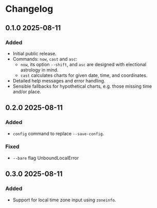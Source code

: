 # Changelog

## 0.1.0 2025-08-11

### Added

- Initial public release.
- Commands: `now`, `cast` and `asc`:
    * `now`, its option `--shift`, and `asc` are designed with electional astrology in mind.
    * `cast` calculates charts for given date, time, and coordinates.
- Detailed help messages and error handling.
- Sensible fallbacks for hypothetical charts, e.g. those missing time and/or place.


## 0.2.0 2025-08-11

### Added

- `config` command to replace `--save-config`.

### Fixed

- `--bare` flag UnboundLocalError


## 0.3.0 2025-08-11

### Added

- Support for local time zone input using `zoneinfo`.
